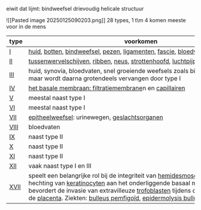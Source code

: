 eiwit dat lijmt: bindweefsel
drievoudig helicale structuur

![[Pasted image 20250125090203.png]]
28 types, 1 t\m 4 komen meeste voor in de mens

| type                                                                                                                                        | voorkomen                                                                                                                                                                                                                                                                                                                                                                                                                                                                                                                                                                                                                                                                                        |
| ------------------------------------------------------------------------------------------------------------------------------------------- | ------------------------------------------------------------------------------------------------------------------------------------------------------------------------------------------------------------------------------------------------------------------------------------------------------------------------------------------------------------------------------------------------------------------------------------------------------------------------------------------------------------------------------------------------------------------------------------------------------------------------------------------------------------------------------------------------ |
| [I](https://nl.wikipedia.org/w/index.php?title=Collageen_type_I&action=edit&redlink=1 "Collageen type I (de pagina bestaat niet)")          | [huid](https://nl.wikipedia.org/wiki/Huid "Huid"), [botten](https://nl.wikipedia.org/wiki/Bot_(anatomie) "Bot (anatomie)"), [bindweefsel](https://nl.wikipedia.org/wiki/Bindweefsel "Bindweefsel"), [pezen](https://nl.wikipedia.org/wiki/Pees_(anatomie) "Pees (anatomie)"), [ligamenten](https://nl.wikipedia.org/wiki/Ligament_(anatomie) "Ligament (anatomie)"), [fascie](https://nl.wikipedia.org/wiki/Fascie_(bindweefsel) "Fascie (bindweefsel)"), [bloedvaten](https://nl.wikipedia.org/wiki/Bloedvat "Bloedvat"), [kraakbeen](https://nl.wikipedia.org/wiki/Kraakbeen "Kraakbeen")                                                                                                      |
| [II](https://nl.wikipedia.org/w/index.php?title=Collageen_type_II&action=edit&redlink=1 "Collageen type II (de pagina bestaat niet)")       | [tussenwervelschijven](https://nl.wikipedia.org/wiki/Tussenwervelschijf "Tussenwervelschijf"), [ribben](https://nl.wikipedia.org/wiki/Ribben "Ribben"), [neus](https://nl.wikipedia.org/wiki/Neus "Neus"), [strottenhoofd](https://nl.wikipedia.org/wiki/Strottenhoofd "Strottenhoofd"), [luchtpijp](https://nl.wikipedia.org/wiki/Luchtpijp "Luchtpijp"), [luchtpijpvertakking](https://nl.wikipedia.org/wiki/Luchtpijpvertakking "Luchtpijpvertakking")                                                                                                                                                                                                                                        |
| [III](https://nl.wikipedia.org/w/index.php?title=Collageen_type_III&action=edit&redlink=1 "Collageen type III (de pagina bestaat niet)")    | huid, synovia, bloedvaten, snel groeiende weefsels zoals bij wondreparatie, maar wordt daarna grotendeels vervangen door type I                                                                                                                                                                                                                                                                                                                                                                                                                                                                                                                                                                  |
| [IV](https://nl.wikipedia.org/w/index.php?title=Collageen_type_IV&action=edit&redlink=1 "Collageen type IV (de pagina bestaat niet)")       | [het basale membraan: filtratiemembrane](https://nl.wikipedia.org/wiki/Basale_membraan "Basale membraan")n en [capillairen](https://nl.wikipedia.org/wiki/Capillair "Capillair")                                                                                                                                                                                                                                                                                                                                                                                                                                                                                                                 |
| [V](https://nl.wikipedia.org/w/index.php?title=Collageen_type_V&action=edit&redlink=1 "Collageen type V (de pagina bestaat niet)")          | meestal naast type I                                                                                                                                                                                                                                                                                                                                                                                                                                                                                                                                                                                                                                                                             |
| [VI](https://nl.wikipedia.org/w/index.php?title=Collageen_type_VI&action=edit&redlink=1 "Collageen type VI (de pagina bestaat niet)")       | meestal naast type I                                                                                                                                                                                                                                                                                                                                                                                                                                                                                                                                                                                                                                                                             |
| [VII](https://nl.wikipedia.org/w/index.php?title=Collageen_type_VII&action=edit&redlink=1 "Collageen type VII (de pagina bestaat niet)")    | [epitheelweefsel](https://nl.wikipedia.org/wiki/Epitheel "Epitheel"): urinewegen, [geslachtsorganen](https://nl.wikipedia.org/wiki/Geslachtsorgaan "Geslachtsorgaan")                                                                                                                                                                                                                                                                                                                                                                                                                                                                                                                            |
| [VIII](https://nl.wikipedia.org/w/index.php?title=Collageen_type_VIII&action=edit&redlink=1 "Collageen type VIII (de pagina bestaat niet)") | bloedvaten                                                                                                                                                                                                                                                                                                                                                                                                                                                                                                                                                                                                                                                                                       |
| [IX](https://nl.wikipedia.org/w/index.php?title=Collageen_type_IX&action=edit&redlink=1 "Collageen type IX (de pagina bestaat niet)")       | naast type II                                                                                                                                                                                                                                                                                                                                                                                                                                                                                                                                                                                                                                                                                    |
| [X](https://nl.wikipedia.org/w/index.php?title=Collageen_type_X&action=edit&redlink=1 "Collageen type X (de pagina bestaat niet)")          | naast type II                                                                                                                                                                                                                                                                                                                                                                                                                                                                                                                                                                                                                                                                                    |
| [XI](https://nl.wikipedia.org/w/index.php?title=Collageen_type_XI&action=edit&redlink=1 "Collageen type XI (de pagina bestaat niet)")       | naast type II                                                                                                                                                                                                                                                                                                                                                                                                                                                                                                                                                                                                                                                                                    |
| [XII](https://nl.wikipedia.org/w/index.php?title=Collageen_type_XII&action=edit&redlink=1 "Collageen type XII (de pagina bestaat niet)")    | vaak naast type I en III                                                                                                                                                                                                                                                                                                                                                                                                                                                                                                                                                                                                                                                                         |
| [XVII](https://nl.wikipedia.org/w/index.php?title=Collageen_type_XVII&action=edit&redlink=1 "Collageen type XVII (de pagina bestaat niet)") | speelt een belangrijke rol bij de integriteit van [hemidesmosomen](https://nl.wikipedia.org/wiki/Hemidesmosoom "Hemidesmosoom") en bij de hechting van [keratinocyten](https://nl.wikipedia.org/wiki/Keratinocyt "Keratinocyt") aan het onderliggende basaal membraan;  <br>bevordert de invasie van extravilleuze [trofoblasten](https://nl.wikipedia.org/wiki/Trofoblast "Trofoblast") tijdens de ontwikkeling van de [placenta](https://nl.wikipedia.org/wiki/Placenta "Placenta"). Ziekten: [bulleus pemfigoïd](https://nl.wikipedia.org/wiki/Pemfigo%C3%AFd "Pemfigoïd"), [epidermolysis bullosa junctionalis](https://nl.wikipedia.org/wiki/Epidermolysis_bullosa "Epidermolysis bullosa") |